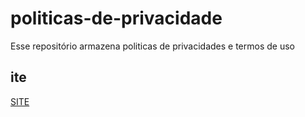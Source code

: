 # politicas-de-privacidade
Esse repositório armazena politicas de privacidades e termos de uso

## ite
[SITE](https://edsondomingos.github.io/oiliticas-de-privacidade)